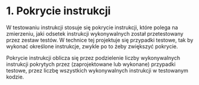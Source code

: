 # 1.	Pokrycie instrukcji

W testowaniu instrukcji stosuje się pokrycie instrukcji, które polega na zmierzeniu, jaki odsetek instrukcji wykonywalnych został przetestowany przez zestaw testów. W technice tej projektuje się przypadki testowe, tak by wykonać określone instrukcje, zwykle po to żeby zwiększyć pokrycie.

Pokrycie instrukcji oblicza się przez podzielenie liczby wykonywalnych instrukcji pokrytych przez \(zaprojektowane lub wykonane\) przypadki testowe, przez liczbę wszystkich wykonywalnych instrukcji w testowanym kodzie.

